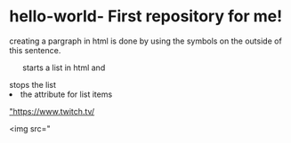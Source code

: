 # hello-world- First repository for me!
<p>creating a pargraph in html is done by using the symbols on the outside of this sentence.</p>
<ul> starts a list in html and </ul> stops the list 
<li> the attribute for list items </li>
<p><a href=>"https://www.twitch.tv/</a>
  
  <img src="
  
